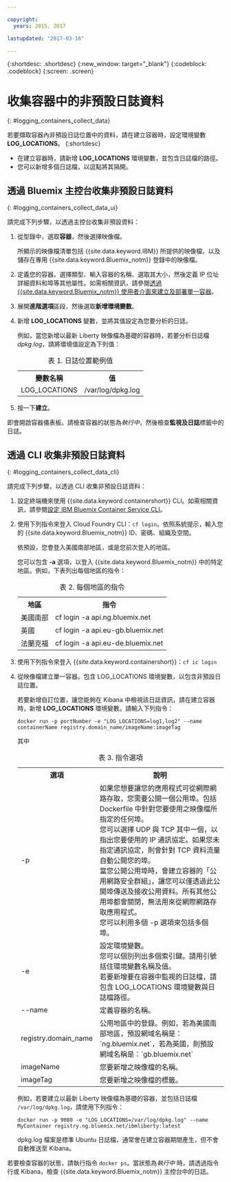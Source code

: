 ```yaml
---

copyright:
  years: 2015, 2017

lastupdated: "2017-03-16"

---
```



{:shortdesc: .shortdesc}
{:new_window: target="_blank"}
{:codeblock: .codeblock}
{:screen: .screen}


# 收集容器中的非預設日誌資料
{: #logging_containers_collect_data}

若要擷取容器內非預設日誌位置中的資料，請在建立容器時，設定環境變數 **LOG_LOCATIONS**。
{:shortdesc}

* 在建立容器時，請新增 **LOG_LOCATIONS** 環境變數，並包含日誌檔的路徑。 
* 您可以新增多個日誌檔，以逗點將其隔開。 

## 透過 Bluemix 主控台收集非預設日誌資料
{: #logging_containers_collect_data_ui}

請完成下列步驟，以透過主控台收集非預設資料：

1. 從型錄中，選取**容器**，然後選擇映像檔。 

    所顯示的映像檔清單包括 {{site.data.keyword.IBM}} 所提供的映像檔，以及儲存在專用 {{site.data.keyword.Bluemix_notm}} 登錄中的映像檔。 

2. 定義您的容器。選擇類型、輸入容器的名稱、選取其大小，然後定義 IP 位址詳細資料和埠等其他屬性。如需相關資訊，請參閱[透過 {{site.data.keyword.Bluemix_notm}} 使用者介面來建立及部署單一容器](/docs/containers/container_single_ui.html#gui)。 

3. 展開**進階選項**區段，然後選取**新增環境變數**。

4. 新增 **LOG_LOCATIONS** 變數，並將其值設定為您要分析的日誌。

    例如，當您新增以最新 Liberty 映像檔為基礎的容器時，若要分析日誌檔 *dpkg.log*，請將環境值設定為下列值：
    
    <table>
      <caption>表 1. 日誌位置範例值</caption>
      <tbody>
        <tr>
          <th align="center">變數名稱</th>
          <th align="center">值</th>
        </tr>
        <tr>
          <td align="left">LOG_LOCATIONS</td>
          <td align="left">/var/log/dpkg.log</td>
        </tr>
      </tbody>
    </table>

4. 按一下**建立**。

即會開啟容器儀表板。請檢查容器的狀態為*執行中*，然後檢查**監視及日誌**標籤中的日誌。


## 透過 CLI 收集非預設日誌資料
{: #logging_containers_collect_data_cli}

請完成下列步驟，以透過 CLI 收集非預設日誌資料：

1. 設定終端機來使用 {{site.data.keyword.containershort}} CLI。如需相關資訊，請參閱[設定 IBM Bluemix Container Service CLI](/docs/containers/container_cli_cfic_install.html)。

2. 使用下列指令來登入 Cloud Foundry CLI：`cf login`。依照系統提示，輸入您的 {{site.data.keyword.Bluemix_notm}} ID、密碼、組織及空間。 

    依預設，您會登入美國南部地區，或是您前次登入的地區。 
    
    您可以包含 **-a** 選項，以登入 {{site.data.keyword.Bluemix_notm}} 中的特定地區。例如，下表列出每個地區的指令：

    <table>
      <caption>表 2. 每個地區的指令</caption>
      <tbody>
        <tr>
          <th align="center">地區</th>
          <th align="center">指令</th>
        </tr>
        <tr>
          <td align="left">美國南部</td>
          <td align="left"> cf login -a api.ng.bluemix.net</td>
        </tr>
        <tr>
          <td align="left">英國</td>
          <td align="left">cf login -a api.eu-gb.bluemix.net</td>
        </tr>
	 <tr>
          <td align="left">法蘭克福</td>
          <td align="left">cf login -a api.eu-de.bluemix.net</td>
        </tr>
       </tbody>
    </table>
    

3. 使用下列指令來登入 {{site.data.keyword.containershort}}：`cf ic login`

4. 從映像檔建立單一容器。包含 LOG_LOCATIONS 環境變數，以包含非預設日誌位置。  

    若要新增自訂位置，讓您能夠在 Kibana 中檢視該日誌資訊，請在建立容器時，新增 **LOG_LOCATIONS** 環境變數。請輸入下列指令：
    
    `docker run -p portNumber -e "LOG_LOCATIONS=log1,log2" --name containerName registry.domain_name/imageName:imageTag`
    
    其中
    
     <table>
      <caption>表 3. 指令選項</caption>
      <tbody>
        <tr>
          <th align="center">選項</th>
          <th align="center">說明</th>
        </tr>
        <tr>
          <td align="left">-p</td>
          <td align="left"> 如果您想要讓您的應用程式可從網際網路存取，您需要公開一個公用埠。包括 Dockerfile 中針對您要使用之映像檔所指定的任何埠。<br> 您可以選擇 UDP 與 TCP 其中一個，以指出您要使用的 IP 通訊協定。如果您未指定通訊協定，則會針對 TCP 資料流量自動公開您的埠。<br> 當您公開公用埠時，會建立容器的「公用網路安全群組」，讓您可以僅透過此公開埠傳送及接收公用資料。所有其他公用埠都會關閉，無法用來從網際網路存取應用程式。<br> 您可以利用多個 -p 選項來包括多個埠。</td>
        </tr>
        <tr>
          <td align="left">-e</td>
          <td align="left">設定環境變數。<br> 您可以個別列出多個索引鍵。請用引號括住環境變數名稱及值。<br> 若要新增要在容器中監視的日誌檔，請包含 LOG_LOCATIONS 環境變數與日誌檔路徑。</td>
        </tr>
        <tr>
          <td align="left">--name</td>
          <td align="left">定義容器的名稱。</td>
        </tr>
	<tr>
          <td align="left">registry.domain_name</td>
          <td align="left">公用地區中的登錄。例如，若為美國南部地區，預設網域名稱是：`ng.bluemix.net`，若為英國，則預設網域名稱是：`gb.bluemix.net`</td>
        </tr>
        <tr>
          <td align="left">imageName</td>
          <td align="left">您要新增之映像檔的名稱。</td>
        </tr>
	<tr>
          <td align="left">imageTag</td>
          <td align="left">您要新增之映像檔的標籤。</td>
        </tr>
      </tbody>
    </table>
    
    例如，若要建立以最新 Liberty 映像檔為基礎的容器，並包括日誌檔 `/var/log/dpkg.log`，請使用下列指令： 
    
    `docker run -p 9080 -e "LOG_LOCATIONS=/var/log/dpkg.log" --name MyContainer registry.ng.bluemix.net/ibmliberty:latest`
    
    dpkg.log 檔案是標準 Ubuntu 日誌檔，通常會在建立容器期間產生，但不會自動推送至 Kibana。

若要檢查容器的狀態，請執行指令 `docker ps`。當狀態為*執行中* 時，請透過指令行或 Kibana，檢查 {{site.data.keyword.Bluemix_notm}} 主控台中的日誌。



